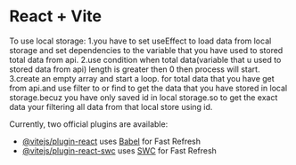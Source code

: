 # React + Vite

To use local storage:
1.you have to set useEffect to load data from local storage and set dependencies to the variable that you have used to stored total data from api.
2.use condition when total data(variable that u used to stored data from api) length is greater then 0 then process will start.
3.create an empty array and start a loop. for total data that you have get from api.and use filter to or find to get the data that you have stored in local storage.becuz you have only saved id in local storage.so to get the exact data your filtering all data from that local store using id.


Currently, two official plugins are available:

- [@vitejs/plugin-react](https://github.com/vitejs/vite-plugin-react/blob/main/packages/plugin-react/README.md) uses [Babel](https://babeljs.io/) for Fast Refresh
- [@vitejs/plugin-react-swc](https://github.com/vitejs/vite-plugin-react-swc) uses [SWC](https://swc.rs/) for Fast Refresh
